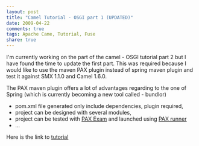 ```yaml
---
layout: post
title: "Camel Tutorial - OSGI part 1 (UPDATED)"
date: 2009-04-22
comments: true
tags: Apache Came, Tutorial, Fuse
share: true
---
```


I'm currently working on the part of the camel - OSGI tutorial part 2 but I have found the time to update the first part. This was required because I would like to use the maven PAX plugin instead of spring maven plugin and test it against SMX 1.1.0 and Camel 1.6.0.

The PAX maven plugin offers a lot of advantages regarding to the one of Spring (which is currently becoming a new tool called - bundlor)

- pom.xml file generated only include dependencies, plugin required,
- project can be designed with several modules,
- project can be tested with <a href="http://wiki.ops4j.org/display/paxexam/Pax+Exam">PAX Exam</a> and launched using <a href="http://wiki.ops4j.org/display/paxrunner/Pax+Runner">PAX runner</a>
- ...
    
Here is the link to <a href="http://camel.apache.org/tutorial-osgi-camel-part1.html">tutorial</a>
